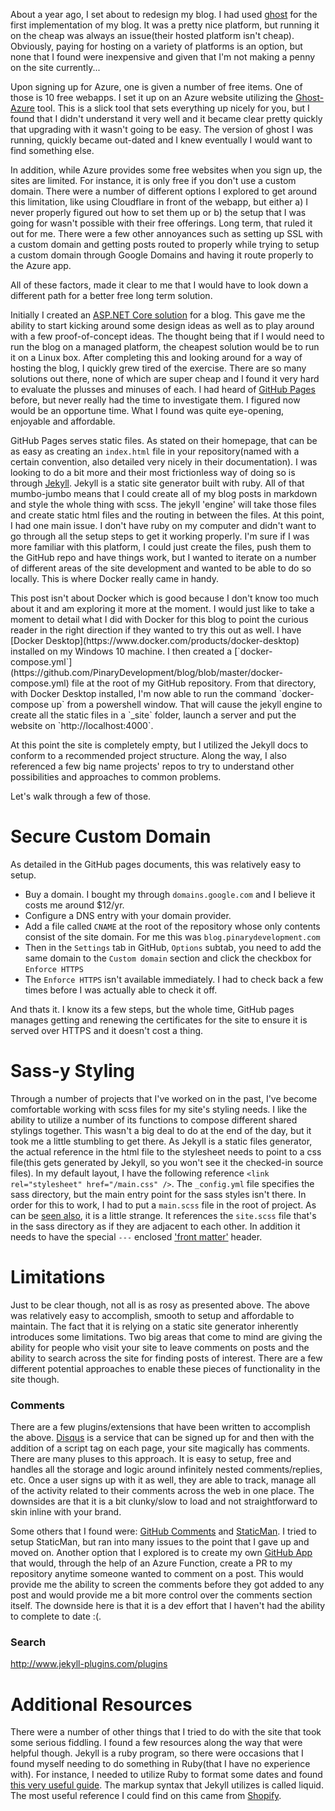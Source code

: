 About a year ago, I set about to redesign my blog. I had used [ghost](https://blog.ghost.org/) for the first implementation of my blog. It was a pretty nice platform, but running it on the cheap was always an issue(their hosted platform isn't cheap). Obviously, paying for hosting on a variety of platforms is an option, but none that I found were inexpensive and given that I'm not making a penny on the site currently...

Upon signing up for Azure, one is given a number of free items. One of those is 10 free webapps. I set it up on an Azure website utilizing the [Ghost-Azure](https://github.com/felixrieseberg/Ghost-Azure) tool. This is a slick tool that sets everything up nicely for you, but I found that I didn't understand it very well and it became clear pretty quickly that upgrading with it wasn't going to be easy. The version of ghost I was running, quickly became out-dated and I knew eventually I would want to find something else.

In addition, while Azure provides some free websites when you sign up, the sites are limited. For instance, it is only free if you don't use a custom domain. There were a number of different options I explored to get around this limitation, like using Cloudflare in front of the webapp, but either a) I never properly figured out how to set them up or b) the setup that I was going for wasn't possible with their free offerings. Long term, that ruled it out for me. There were a few other annoyances such as setting up SSL with a custom domain and getting posts routed to properly while trying to setup a custom domain through Google Domains and having it route properly to the Azure app.

All of these factors, made it clear to me that I would have to look down a different path for a better free long term solution.

Initially I created an [ASP.NET Core solution](https://github.com/peinearydevelopment/peinearydevelopment) for a blog. This gave me the ability to start kicking around some design ideas as well as to play around with a few proof-of-concept ideas. The thought being that if I would need to run the blog on a managed platform, the cheapest solution would be to run it on a Linux box. After completing this and looking around for a way of hosting the blog, I quickly grew tired of the exercise. There are so many solutions out there, none of which are super cheap and I found it very hard to evaluate the plusses and minuses of each. I had heard of [GitHub Pages](https://pages.github.com/) before, but never really had the time to investigate them. I figured now would be an opportune time. What I found was quite eye-opening, enjoyable and affordable.

GitHub Pages serves static files. As stated on their homepage, that can be as easy as creating an `index.html` file in your repository(named with a certain convention, also detailed very nicely in their documentation). I was looking to do a bit more and their most frictionless way of doing so is through [Jekyll](https://jekyllrb.com/). Jekyll is a static site generator built with ruby. All of that mumbo-jumbo means that I could create all of my blog posts in markdown and style the whole thing with scss. The jekyll 'engine' will take those files and create static html files and the routing in between the files. At this point, I had one main issue. I don't have ruby on my computer and didn't want to go through all the setup steps to get it working properly. I'm sure if I was more familiar with this platform, I could just create the files, push them to the GitHub repo and have things work, but I wanted to iterate on a number of different areas of the site development and wanted to be able to do so locally. This is where Docker really came in handy.

<aside>This post isn't about Docker which is good because I don't know too much about it and am exploring it more at the moment. I would just like to take a moment to detail what I did with Docker for this blog to point the curious reader in the right direction if they wanted to try this out as well. I have [Docker Desktop](https://www.docker.com/products/docker-desktop) installed on my Windows 10 machine. I then created a [`docker-compose.yml`](https://github.com/PinaryDevelopment/blog/blob/master/docker-compose.yml) file at the root of my GitHub repository. From that directory, with Docker Desktop installed, I'm now able to run the command `docker-compose up` from a powershell window. That will cause the jekyll engine to create all the static files in a `_site` folder, launch a server and put the website on `http://localhost:4000`.</aside>

At this point the site is completely empty, but I utilized the Jekyll docs to conform to a recommended project structure. Along the way, I also referenced a few big name projects' repos to try to understand other possibilities and approaches to common problems.

Let's walk through a few of those.

# Secure Custom Domain

As detailed in the GitHub pages documents, this was relatively easy to setup.
- Buy a domain. I bought my through `domains.google.com` and I believe it costs me around $12/yr.
- Configure a DNS entry with your domain provider.
- Add a file called `CNAME` at the root of the repository whose only contents consist of the site domain. For me this was `blog.pinarydevelopment.com`
- Then in the `Settings` tab in GitHub, `Options` subtab, you need to add the same domain to the `Custom domain` section and click the checkbox for `Enforce HTTPS`
- The `Enforce HTTPS` isn't available immediately. I had to check back a few times before I was actually able to check it off.

And thats it. I know its a few steps, but the whole time, GitHub pages manages getting and renewing the certificates for the site to ensure it is served over HTTPS and it doesn't cost a thing.

# Sass-y Styling

Through a number of projects that I've worked on in the past, I've become comfortable working with scss files for my site's styling needs. I like the ability to utilize a number of its functions to compose different shared stylings together. This wasn't a big deal to do at the end of the day, but it took me a little stumbling to get there. As Jekyll is a static files generator, the actual reference in the html file to the stylesheet needs to point to a css file(this gets generated by Jekyll, so you won't see it the checked-in source files). In my default layout, I have the following reference `<link rel="stylesheet" href="/main.css" />`. The `_config.yml` file specifies the sass directory, but the main entry point for the sass styles isn't there. In order for this to work, I had to put a `main.scss` file in the root of project. As can be [seen also](https://github.com/PinaryDevelopment/blog/blob/master/main.scss), it is a little strange. It references the `site.scss` file that's in the sass directory as if they are adjacent to each other. In addition it needs to have the special `---` enclosed ['front matter'](https://jekyllrb.com/docs/front-matter/) header.

# Limitations

Just to be clear though, not all is as rosy as presented above. The above was relatively easy to accomplish, smooth to setup and affordable to maintain. The fact that it is relying on a static site generator inherently introduces some limitations. Two big areas that come to mind are giving the ability for people who visit your site to leave comments on posts and the ability to search across the site for finding posts of interest. There are a few different potential approaches to enable these pieces of functionality in the site though.

### Comments

There are a few plugins/extensions that have been written to accomplish the above. [Disqus](https://disqus.com/) is a service that can be signed up for and then with the addition of a script tag on each page, your site magically has comments. There are many pluses to this approach. It is easy to setup, free and handles all the storage and logic around infinitely nested comments/replies, etc. Once a user signs up with it as well, they are able to track, manage all of the activity related to their comments across the web in one place. The downsides are that it is a bit clunky/slow to load and not straightforward to skin inline with your brand.

Some others that I found were: [GitHub Comments](https://github.com/wireddown/ghpages-ghcomments) and [StaticMan](https://staticman.net/). I tried to setup StaticMan, but ran into many issues to the point that I gave up and moved on. Another option that I explored is to create my own [GitHub App](https://github.com/PinaryDevelopment/GitHubApp.Commentary) that would, through the help of an Azure Function, create a PR to my repository anytime someone wanted to comment on a post. This would provide me the ability to screen the comments before they got added to any post and would provide me a bit more control over the comments section itself. The downside here is that it is a dev effort that I haven't had the ability to complete to date :(.

### Search

http://www.jekyll-plugins.com/plugins

# Additional Resources

There were a number of other things that I tried to do with the site that took some serious fiddling. I found a few resources along the way that were helpful though. Jekyll is a ruby program, so there were occasions that I found myself needing to do something in Ruby(that I have no experience with). For instance, I needed to utilize Ruby to format some dates and found [this very useful guide](https://hackhands.com/format-datetime-ruby/). The markup syntax that Jekyll utilizes is called liquid. The most useful reference I could find on this came from [Shopify](https://shopify.github.io/liquid/).
